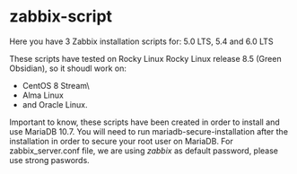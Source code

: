 # zabbix-script
Here you have 3 Zabbix installation scripts for: 5.0 LTS, 5.4 and 6.0 LTS

These scripts have tested on Rocky Linux Rocky Linux release 8.5 (Green Obsidian), so it shoudl work on:
* CentOS 8 Stream\
* Alma Linux 
* and Oracle Linux.

Important to know, these scripts have been created in order to install and use MariaDB 10.7. 
You will need to run mariadb-secure-installation after the installation in order to secure your root user on MariaDB.
For zabbix_server.conf file, we are using *zabbix* as default password, please use strong paswords.




